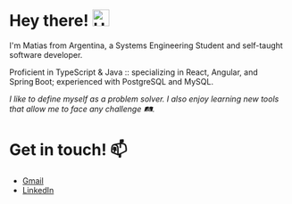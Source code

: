 # Hey there! <img src="https://user-images.githubusercontent.com/74038190/216120981-b9507c36-0e04-4469-8e27-c99271b45ba5.png" alt="Hands shake" style="height: 30px; width:30px;"/>
I'm Matias from Argentina, a Systems Engineering Student and self-taught software developer.<br />

Proficient in TypeScript & Java :: specializing in React, Angular, and Spring Boot; experienced with PostgreSQL and MySQL.

_I like to define myself as a problem solver. I also enjoy learning new tools that allow me to face any challenge 🛤️._

# Get in touch! 📫
* [Gmail](mailto:matiasdelgadodev@gmail.com)
* [LinkedIn](https://www.linkedin.com/in/delgadomatias/)
